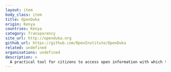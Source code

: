 ```yaml
---
layout: item
body_class: item
title: OpenDuka
origin: Kenya
countries: Kenya
category: Transparency
site_url: http://openduka.org
github_url: https://github.com/OpenInstitute/OpenDuka
related: undefined
organisations: undefined
description: >
  A practical tool for citizens to access open information with which they can understand the ownership structures of the world they live in.
---
```

